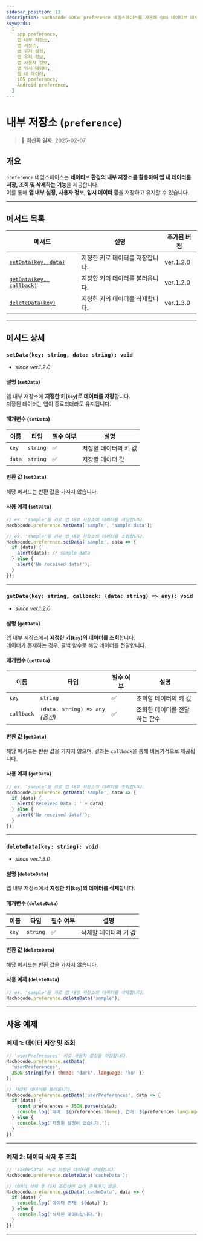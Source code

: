 ```yaml
---
sidebar_position: 13
description: nachocode SDK의 preference 네임스페이스를 사용해 앱의 네이티브 내부 저장소에 데이터를 저장, 조회 및 삭제하여 앱 설정이나 사용자 데이터를 간편하게 관리하세요.
keywords:
  [
    app preference,
    앱 내부 저장소,
    앱 저장소,
    앱 유저 설정,
    앱 유저 정보,
    앱 사용자 정보,
    앱 임시 데이터,
    앱 내 데이터,
    iOS preference,
    Android preference,
  ]
---
```


# 내부 저장소 (`preference`)

> 🔔 **최신화 일자:** 2025-02-07

## **개요**

`preference` 네임스페이스는 **네이티브 환경의 내부 저장소를 활용하여 앱 내 데이터를 저장, 조회 및 삭제하는 기능**을 제공합니다.  
이를 통해 **앱 내부 설정, 사용자 정보, 임시 데이터 등**을 저장하고 유지할 수 있습니다.

---

## **메서드 목록**

| 메서드                                                                        | 설명                             | 추가된 버전 |
| ----------------------------------------------------------------------------- | -------------------------------- | ----------- |
| [`setData(key, data)`](#setdatakey-string-data-string-void)                   | 지정한 키로 데이터를 저장합니다. | ver.1.2.0   |
| [`getData(key, callback)`](#getdatakey-string-callback-data-string--any-void) | 지정한 키의 데이터를 불러옵니다. | ver.1.2.0   |
| [`deleteData(key)`](#deletedatakey-string-void)                               | 지정한 키의 데이터를 삭제합니다. | ver.1.3.0   |

---

## **메서드 상세**

### **`setData(key: string, data: string): void`**

- _since ver.1.2.0_

#### 설명 (`setData`)

앱 내부 저장소에 **지정한 키(`key`)로 데이터를 저장**합니다.  
저장된 데이터는 앱이 종료되더라도 유지됩니다.

#### 매개변수 (`setData`)

| 이름   | 타입     | 필수 여부 | 설명                  |
| ------ | -------- | --------- | --------------------- |
| `key`  | `string` | ✅        | 저장할 데이터의 키 값 |
| `data` | `string` | ✅        | 저장할 데이터 값      |

#### 반환 값 (`setData`)

해당 메서드는 반환 값을 가지지 않습니다.

#### 사용 예제 (`setData`)

```javascript
// ex. 'sample'을 키로 앱 내부 저장소에 데이터를 저장합니다.
Nachocode.preference.setData('sample', 'sample data');

// ex. 'sample'을 키로 앱 내부 저장소의 데이터를 조회합니다.
Nachocode.preference.setData('sample', data => {
  if (data) {
    alert(data); // sample data
  } else {
    alert('No received data!');
  }
});
```

---

### **`getData(key: string, callback: (data: string) => any): void`**

- _since ver.1.2.0_

#### 설명 (`getData`)

앱 내부 저장소에서 **지정한 키(`key`)의 데이터를 조회**합니다.  
데이터가 존재하는 경우, 콜백 함수로 해당 데이터를 전달합니다.

#### 매개변수 (`getData`)

| 이름       | 타입                             | 필수 여부 | 설명                          |
| ---------- | -------------------------------- | --------- | ----------------------------- |
| `key`      | `string`                         | ✅        | 조회할 데이터의 키 값         |
| `callback` | `(data: string) => any` _(옵션)_ | ✅        | 조회한 데이터를 전달하는 함수 |

#### 반환 값 (`getData`)

해당 메서드는 반환 값을 가지지 않으며, 결과는 `callback`을 통해 비동기적으로 제공됩니다.

#### 사용 예제 (`getData`)

```javascript
// ex. 'sample'을 키로 앱 내부 저장소의 데이터를 조회합니다.
Nachocode.preference.getData('sample', data => {
  if (data) {
    alert('Received Data : ' + data);
  } else {
    alert('No received data!');
  }
});
```

---

### **`deleteData(key: string): void`**

- _since ver.1.3.0_

#### 설명 (`deleteData`)

앱 내부 저장소에서 **지정한 키(`key`)의 데이터를 삭제**합니다.

#### 매개변수 (`deleteData`)

| 이름  | 타입     | 필수 여부 | 설명                  |
| ----- | -------- | --------- | --------------------- |
| `key` | `string` | ✅        | 삭제할 데이터의 키 값 |

#### 반환 값 (`deleteData`)

해당 메서드는 반환 값을 가지지 않습니다.

#### 사용 예제 (`deleteData`)

```javascript
// ex. 'sample'을 키로 앱 내부 저장소의 데이터를 삭제합니다.
Nachocode.preference.deleteData('sample');
```

---

## **사용 예제**

### **예제 1: 데이터 저장 및 조회**

```javascript
// 'userPreferences' 키로 사용자 설정을 저장합니다.
Nachocode.preference.setData(
  'userPreferences',
  JSON.stringify({ theme: 'dark', language: 'ko' })
);

// 저장된 데이터를 불러옵니다.
Nachocode.preference.getData('userPreferences', data => {
  if (data) {
    const preferences = JSON.parse(data);
    console.log(`테마: ${preferences.theme}, 언어: ${preferences.language}`);
  } else {
    console.log('저장된 설정이 없습니다.');
  }
});
```

---

### **예제 2: 데이터 삭제 후 조회**

```javascript
// 'cacheData' 키로 저장된 데이터를 삭제합니다.
Nachocode.preference.deleteData('cacheData');

// 데이터 삭제 후 다시 조회하면 값이 존재하지 않음.
Nachocode.preference.getData('cacheData', data => {
  if (data) {
    console.log(`데이터 존재: ${data}`);
  } else {
    console.log('삭제된 데이터입니다.');
  }
});
```

---
